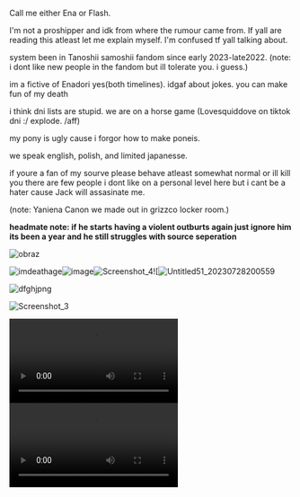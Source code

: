Call me either Ena or Flash. 


I'm not a proshipper and idk from where the rumour came from. If yall are reading this atleast let me explain myself. I'm confused tf yall talking about. 


system been in Tanoshii samoshii fandom since early 2023-late2022. (note: i dont like new people in the fandom  but ill tolerate you. i guess.)

im a fictive of Enadori yes(both timelines). idgaf about jokes. you can make fun of my death 

i think dni lists are stupid. we are on a horse game (Lovesquiddove on tiktok dni :/ explode. /aff)


my pony is ugly cause i forgor how to make poneis.

we speak english, polish, and limited japanesse. 

if youre a fan of my sourve please behave atleast somewhat normal or ill kill you there are few people i dont like on a personal level here but i cant be a hater cause Jack will  assasinate me.

(note: Yaniena Canon we made out in grizzco locker room.)


**headmate note: if he starts having a violent outburts again just ignore him its been a year and he still struggles with source seperation**

![obraz](https://github.com/user-attachments/assets/801c28f8-355a-434c-88a6-920b4805e9aa)


![imdeathage](https://github.com/user-attachments/assets/940c4f0b-6108-49ff-a374-5836e95924bd)![image](https://github.com/user-attachments/assets/2df45f24-dfd5-49da-8b3e-d3d3049f4a33)![Screenshot_4](https://github.com/user-attachments/assets/e7012c8d-1d76-4410-a685-21da1f315338)![![Untitled51_20230728200559](https://github.com/user-attachments/assets/9cb01f7d-423a-4b4b-8b15-74aa312605e8)

![dfghjpng](https://github.com/user-attachments/assets/83e4a1e1-4236-418c-9186-85b8700d0482)


![Screenshot_3](https://github.com/user-attachments/assets/ed0338d5-2b5e-463b-b525-0d823bd8099b)



![](https://files.catbox.moe/t54qo3.mp4)
![](https://files.catbox.moe/zn64lv.mp4)
